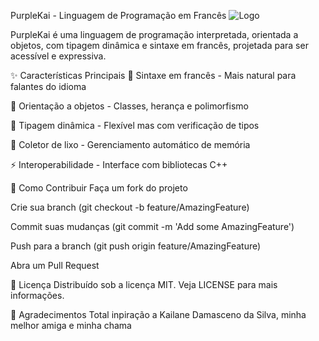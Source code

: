 PurpleKai - Linguagem de Programação em Francês
![Logo](https://github.com/user-attachments/assets/de51d6ba-5b6a-46fb-afd9-f2cbf10a5dce)

PurpleKai é uma linguagem de programação interpretada, orientada a objetos, com tipagem dinâmica e sintaxe em francês, projetada para ser acessível e expressiva.

✨ Características Principais
🎯 Sintaxe em francês - Mais natural para falantes do idioma

🧩 Orientação a objetos - Classes, herança e polimorfismo

🔄 Tipagem dinâmica - Flexível mas com verificação de tipos

🧠 Coletor de lixo - Gerenciamento automático de memória

⚡ Interoperabilidade - Interface com bibliotecas C++


🤝 Como Contribuir
Faça um fork do projeto

Crie sua branch (git checkout -b feature/AmazingFeature)

Commit suas mudanças (git commit -m 'Add some AmazingFeature')

Push para a branch (git push origin feature/AmazingFeature)

Abra um Pull Request


📝 Licença
Distribuído sob a licença MIT. Veja LICENSE para mais informações.

🙌 Agradecimentos
Total inpiração a Kailane Damasceno da Silva, minha melhor amiga e minha chama
